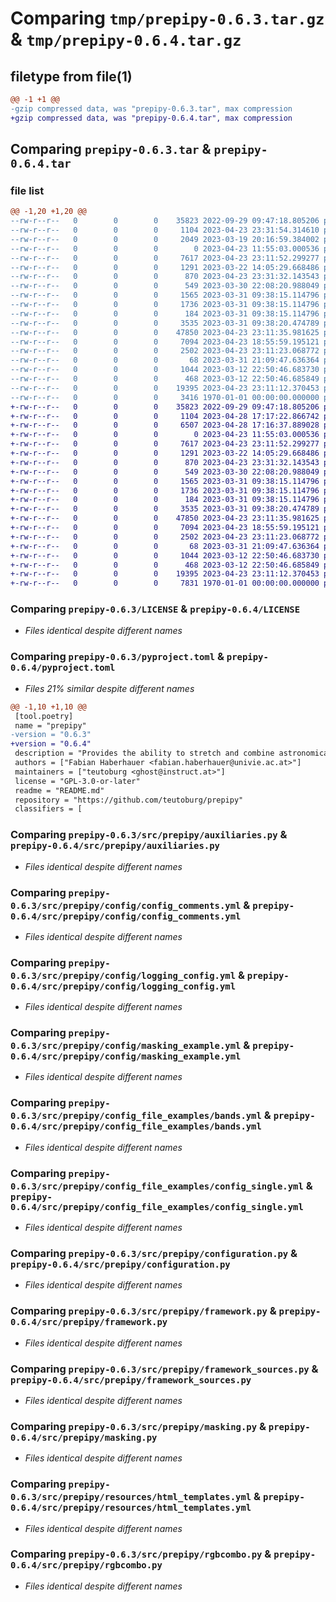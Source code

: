 # Comparing `tmp/prepipy-0.6.3.tar.gz` & `tmp/prepipy-0.6.4.tar.gz`

## filetype from file(1)

```diff
@@ -1 +1 @@
-gzip compressed data, was "prepipy-0.6.3.tar", max compression
+gzip compressed data, was "prepipy-0.6.4.tar", max compression
```

## Comparing `prepipy-0.6.3.tar` & `prepipy-0.6.4.tar`

### file list

```diff
@@ -1,20 +1,20 @@
--rw-r--r--   0        0        0    35823 2022-09-29 09:47:18.805206 prepipy-0.6.3/LICENSE
--rw-r--r--   0        0        0     1104 2023-04-23 23:31:54.314610 prepipy-0.6.3/pyproject.toml
--rw-r--r--   0        0        0     2049 2023-03-19 20:16:59.384002 prepipy-0.6.3/README.md
--rw-r--r--   0        0        0        0 2023-04-23 11:55:03.000536 prepipy-0.6.3/src/prepipy/__init__.py
--rw-r--r--   0        0        0     7617 2023-04-23 23:11:52.299277 prepipy-0.6.3/src/prepipy/auxiliaries.py
--rw-r--r--   0        0        0     1291 2023-03-22 14:05:29.668486 prepipy-0.6.3/src/prepipy/config/config_comments.yml
--rw-r--r--   0        0        0      870 2023-04-23 23:31:32.143543 prepipy-0.6.3/src/prepipy/config/logging_config.yml
--rw-r--r--   0        0        0      549 2023-03-30 22:08:20.988049 prepipy-0.6.3/src/prepipy/config/masking_example.yml
--rw-r--r--   0        0        0     1565 2023-03-31 09:38:15.114796 prepipy-0.6.3/src/prepipy/config_file_examples/bands.yml
--rw-r--r--   0        0        0     1736 2023-03-31 09:38:15.114796 prepipy-0.6.3/src/prepipy/config_file_examples/config_single.yml
--rw-r--r--   0        0        0      184 2023-03-31 09:38:15.114796 prepipy-0.6.3/src/prepipy/config_file_examples/mask.yml
--rw-r--r--   0        0        0     3535 2023-03-31 09:38:20.474789 prepipy-0.6.3/src/prepipy/configuration.py
--rw-r--r--   0        0        0    47850 2023-04-23 23:11:35.981625 prepipy-0.6.3/src/prepipy/framework.py
--rw-r--r--   0        0        0     7094 2023-04-23 18:55:59.195121 prepipy-0.6.3/src/prepipy/framework_sources.py
--rw-r--r--   0        0        0     2502 2023-04-23 23:11:23.068772 prepipy-0.6.3/src/prepipy/masking.py
--rw-r--r--   0        0        0       68 2023-03-31 21:09:47.636364 prepipy-0.6.3/src/prepipy/resources/grey_values.yml
--rw-r--r--   0        0        0     1044 2023-03-12 22:50:46.683730 prepipy-0.6.3/src/prepipy/resources/html_templates.yml
--rw-r--r--   0        0        0      468 2023-03-12 22:50:46.685849 prepipy-0.6.3/src/prepipy/resources/stiff_params.yml
--rw-r--r--   0        0        0    19395 2023-04-23 23:11:12.370453 prepipy-0.6.3/src/prepipy/rgbcombo.py
--rw-r--r--   0        0        0     3416 1970-01-01 00:00:00.000000 prepipy-0.6.3/PKG-INFO
+-rw-r--r--   0        0        0    35823 2022-09-29 09:47:18.805206 prepipy-0.6.4/LICENSE
+-rw-r--r--   0        0        0     1104 2023-04-28 17:17:22.866742 prepipy-0.6.4/pyproject.toml
+-rw-r--r--   0        0        0     6507 2023-04-28 17:16:37.889028 prepipy-0.6.4/README.md
+-rw-r--r--   0        0        0        0 2023-04-23 11:55:03.000536 prepipy-0.6.4/src/prepipy/__init__.py
+-rw-r--r--   0        0        0     7617 2023-04-23 23:11:52.299277 prepipy-0.6.4/src/prepipy/auxiliaries.py
+-rw-r--r--   0        0        0     1291 2023-03-22 14:05:29.668486 prepipy-0.6.4/src/prepipy/config/config_comments.yml
+-rw-r--r--   0        0        0      870 2023-04-23 23:31:32.143543 prepipy-0.6.4/src/prepipy/config/logging_config.yml
+-rw-r--r--   0        0        0      549 2023-03-30 22:08:20.988049 prepipy-0.6.4/src/prepipy/config/masking_example.yml
+-rw-r--r--   0        0        0     1565 2023-03-31 09:38:15.114796 prepipy-0.6.4/src/prepipy/config_file_examples/bands.yml
+-rw-r--r--   0        0        0     1736 2023-03-31 09:38:15.114796 prepipy-0.6.4/src/prepipy/config_file_examples/config_single.yml
+-rw-r--r--   0        0        0      184 2023-03-31 09:38:15.114796 prepipy-0.6.4/src/prepipy/config_file_examples/mask.yml
+-rw-r--r--   0        0        0     3535 2023-03-31 09:38:20.474789 prepipy-0.6.4/src/prepipy/configuration.py
+-rw-r--r--   0        0        0    47850 2023-04-23 23:11:35.981625 prepipy-0.6.4/src/prepipy/framework.py
+-rw-r--r--   0        0        0     7094 2023-04-23 18:55:59.195121 prepipy-0.6.4/src/prepipy/framework_sources.py
+-rw-r--r--   0        0        0     2502 2023-04-23 23:11:23.068772 prepipy-0.6.4/src/prepipy/masking.py
+-rw-r--r--   0        0        0       68 2023-03-31 21:09:47.636364 prepipy-0.6.4/src/prepipy/resources/grey_values.yml
+-rw-r--r--   0        0        0     1044 2023-03-12 22:50:46.683730 prepipy-0.6.4/src/prepipy/resources/html_templates.yml
+-rw-r--r--   0        0        0      468 2023-03-12 22:50:46.685849 prepipy-0.6.4/src/prepipy/resources/stiff_params.yml
+-rw-r--r--   0        0        0    19395 2023-04-23 23:11:12.370453 prepipy-0.6.4/src/prepipy/rgbcombo.py
+-rw-r--r--   0        0        0     7831 1970-01-01 00:00:00.000000 prepipy-0.6.4/PKG-INFO
```

### Comparing `prepipy-0.6.3/LICENSE` & `prepipy-0.6.4/LICENSE`

 * *Files identical despite different names*

### Comparing `prepipy-0.6.3/pyproject.toml` & `prepipy-0.6.4/pyproject.toml`

 * *Files 21% similar despite different names*

```diff
@@ -1,10 +1,10 @@
 [tool.poetry]
 name = "prepipy"
-version = "0.6.3"
+version = "0.6.4"
 description = "Provides the ability to stretch and combine astronomical images from multiple bands into (RGB) colour images."
 authors = ["Fabian Haberhauer <fabian.haberhauer@univie.ac.at>"]
 maintainers = ["teutoburg <ghost@instruct.at>"]
 license = "GPL-3.0-or-later"
 readme = "README.md"
 repository = "https://github.com/teutoburg/prepipy"
 classifiers = [
```

### Comparing `prepipy-0.6.3/src/prepipy/auxiliaries.py` & `prepipy-0.6.4/src/prepipy/auxiliaries.py`

 * *Files identical despite different names*

### Comparing `prepipy-0.6.3/src/prepipy/config/config_comments.yml` & `prepipy-0.6.4/src/prepipy/config/config_comments.yml`

 * *Files identical despite different names*

### Comparing `prepipy-0.6.3/src/prepipy/config/logging_config.yml` & `prepipy-0.6.4/src/prepipy/config/logging_config.yml`

 * *Files identical despite different names*

### Comparing `prepipy-0.6.3/src/prepipy/config/masking_example.yml` & `prepipy-0.6.4/src/prepipy/config/masking_example.yml`

 * *Files identical despite different names*

### Comparing `prepipy-0.6.3/src/prepipy/config_file_examples/bands.yml` & `prepipy-0.6.4/src/prepipy/config_file_examples/bands.yml`

 * *Files identical despite different names*

### Comparing `prepipy-0.6.3/src/prepipy/config_file_examples/config_single.yml` & `prepipy-0.6.4/src/prepipy/config_file_examples/config_single.yml`

 * *Files identical despite different names*

### Comparing `prepipy-0.6.3/src/prepipy/configuration.py` & `prepipy-0.6.4/src/prepipy/configuration.py`

 * *Files identical despite different names*

### Comparing `prepipy-0.6.3/src/prepipy/framework.py` & `prepipy-0.6.4/src/prepipy/framework.py`

 * *Files identical despite different names*

### Comparing `prepipy-0.6.3/src/prepipy/framework_sources.py` & `prepipy-0.6.4/src/prepipy/framework_sources.py`

 * *Files identical despite different names*

### Comparing `prepipy-0.6.3/src/prepipy/masking.py` & `prepipy-0.6.4/src/prepipy/masking.py`

 * *Files identical despite different names*

### Comparing `prepipy-0.6.3/src/prepipy/resources/html_templates.yml` & `prepipy-0.6.4/src/prepipy/resources/html_templates.yml`

 * *Files identical despite different names*

### Comparing `prepipy-0.6.3/src/prepipy/rgbcombo.py` & `prepipy-0.6.4/src/prepipy/rgbcombo.py`

 * *Files identical despite different names*

